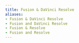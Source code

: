```yaml
---
title: Fusion & DaVinci Resolve
aliases:
- Fusion & DaVinci Resolve
- Fusion and DaVinci Resolve
- Fusion & Resolve
- Fusion and Resolve
---
```



